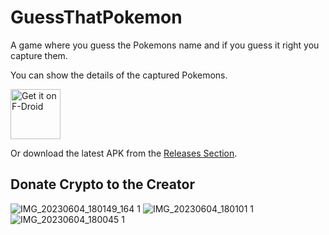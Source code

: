 # GuessThatPokemon
A game where you guess the Pokemons name and if you guess it right you capture them.

You can show the details of the captured Pokemons.

[<img src="https://fdroid.gitlab.io/artwork/badge/get-it-on.png"
     alt="Get it on F-Droid"
     height="80">](https://f-droid.org/packages/com.nima.guessthatpokemon/)

Or download the latest APK from the [Releases Section](https://github.com/NimaKhajehpour/GuessThatPokemon/releases/latest).

## Donate Crypto to the Creator

![IMG_20230604_180149_164 1](https://github.com/NimaKhajehpour/GuessThatPokemon/assets/123193175/f6ff8995-ac7c-410d-ad0e-29d4c24a4533)
![IMG_20230604_180101 1](https://github.com/NimaKhajehpour/GuessThatPokemon/assets/123193175/ce2e0f22-b8ed-4fcf-a9f9-c9fdf84f66f8)
![IMG_20230604_180045 1](https://github.com/NimaKhajehpour/GuessThatPokemon/assets/123193175/c4f5b5d9-287c-4ea2-b0ae-d4f7bc627c88)

